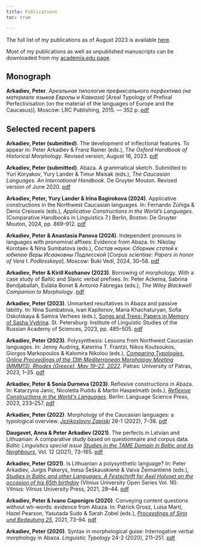 ```yaml
---
title: Publications
toc: true

---
```


The full list of my publications as of August 2023 is available [here](Arkadiev_publications_eng.pdf).

Most of my publications as well as unpublished manuscripts can be downloaded from my [academia.edu page](https://uni-mainz.academia.edu/PeterArkadiev).

<!--more-->

## Monograph ##

**Arkadiev, Peter**. *Ареальная типология префиксального перфектива (на материале языков Европы и Кавказа)* [Areal Typology of Prefixal Perfectivisation (on the material of the languages of Europe and the Caucasus)]. Moscow: LRC Publishing, 2015. —  352 p. [pdf](Arkadiev_2015_Areal'naja_tipologija_prefiksalnogo_perfekitva.pdf)

## Selected recent papers ##

**Arkadiev, Peter (submitted)**. The development of inflectional features. To appear in: Peter Arkadiev & Franz Rainer (eds.), *The Oxford Handbook of Historical Morphology*. Revised version, August 16, 2023. [pdf](Arkadiev_OHHM_inflection.pdf)

**Arkadiev, Peter (submitted)**. Abaza. A grammatical sketch. Submitted to Yuri Koryakov, Yury Lander & Timur Maisak (eds.), *The Caucasian Languages. An International Handbook*. De Gruyter Mouton. Revised version of June 2020. [pdf](Arkadiev2020_Abaza_sketch.pdf)

**Arkadiev, Peter, Yury Lander & Irina Bagirokova (2024)**. Applicative constructions in the Northwest Caucasian languages. In: Fernando Zúñiga & Denis Creissels (eds.), *Applicative Constructions in the World’s Languages*. (Comparative Handbooks in Linguistics 7.) Berlin, Boston: De Gruyter Mouton, 2024, pp. 869–912.  [pdf](Arkadiev-etal2024_NWCApplicatives.pdf)

**Arkadiev, Peter & Anastasia Panova (2024)**. Independent pronouns in languages with pronominal affixes: Evidence from Abaza. In: Nikolay Korotaev & Nina Sumbatova (eds.), *Состав науки: Сборник статей к юбилею Веры Исааковны Подлесской* [*Corpus scientiae: Papers in honor of Vera I. Podlesskaya*]. Moscow: Buki Vedi, 2024, 30–58. [pdf](PanovaArkadiev2024_AbazaPronouns_FestVIP.pdf)

**Arkadiev, Peter & Kirill Kozhanov (2023)**. Borrowing of morphology. With a case study of Baltic and Slavic verbal prefixes. In: Peter Ackema, Sabrina Bendjaballah, Eulàlia Bonet & Antonio Fábregas (eds.), *The Wiley Blackwell Companion to Morphology*. [pdf](ArkadievKozhanov2023_BorMorph_Wiley.pdf)

**Arkadiev, Peter (2023)**. Unmarked resultatives in Abaza and passive lability. In: Nina Sumbatova, Ivan Kapitonov, Maria Khachaturyan, Sofia Oskolskaya & Samira Verhees (eds.), [Songs and Trees: Papers in Memory of Sasha Vydrina](https://sashavydrina.tilda.ws/inmemoriam). St. Petersburg: Institute of Linguistic Studies of the Russian Academy of Sciences, 2023, pp. 485–505. [pdf](Arkadiev2023_AbazaResSogolon.pdf)

**Arkadiev, Peter (2023)**. Polysynthesis: Lessons from Northwest Caucasian languages. In: Jenny Audring, Katerina T. Frantzi, Nikos Koutsoukos, Giorgos Markopoulos & Kalomira Nikolou (eds.), *[Comparing Typologies. Online Proceedings of the 13th Mediterranean Morphology Meeting (MMM13), Rhodes (Greece), May 19–22, 2022](https://pasithee.library.upatras.gr/mmm/issue/view/436/showToc)*. Patras: University of Patras, 2023, 1–25. [pdf](Arkadiev2023_polysynthesis_MMM_pub.pdf)

**Arkadiev, Peter & Sonia Durneva (2023)**. Reflexive constructions in Abaza. In: Katarzyna Janic, Nicoletta Puddu & Martin Haspelmath (eds.), *[Reflexive Constructions in the World's Languages](https://langsci-press.org/catalog/book/284)*. Berlin: Language Science Press, 2023, 233–257. [pdf](ArkadievDurneva2023_AbazaReflexives.pdf)

**Arkadiev, Peter (2022)**. Morphology of the Caucasian languages: a typological overview. *[Jezikoslovni Zapiski](https://ojs.zrc-sazu.si/jz/issue/view/879)* 28-1 (2022), 7–38. [pdf](Arkadiev2022_MorphCaucLang_JZ.pdf)

**Daugavet, Anna & Peter Arkadiev (2021)**. The perfects in Latvian and Lithuanian: A comparative study based on questionnaire and corpus data. *Baltic Linguistics special issue [Studies in the TAME Domain in Baltic and its Neighbours](https://www.journals.polon.uw.edu.pl/index.php/bl/issue/view/53)*, Vol. 12 (2021), 73–165. [pdf](DaugavetArkadiev2021_BaltPerf_BaltL12.pdf)

**Arkadiev, Peter (2021)**. Is Lithuanian a polysynthetic language? In: Peter Arkadiev, Jurgis Pakerys, Inesa Šeškauskienė & Vaiva Žeimantienė (eds.), *[Studies in Baltic and other Languages. A Festschrift for Axel Holvoet on the occasion of his 65th birthday](https://www.zurnalai.vu.lt/open-series/issue/view/1914)* (Vilnius University Open Series Vol. 16). Vilnius: Vilnius University Press, 2021, 28–44. [pdf](Arkadiev2021_LithPolys_FestHolvoet.pdf)

**Arkadiev, Peter & Ivano Caponigro (2020)**. Conveying content questions without wh-words: evidence from Abaza. In: Patrick Grosz, Luisa Martí, Hazel Pearson, Yasutada Sudo & Sarah Zobel (eds.), *[Proceedings of Sinn und Bedeutung 25](https://ojs.ub.uni-konstanz.de/sub/index.php/sub/issue/view/29)*, 2021, 73–94. [pdf](ArkadievCaponigro_2021_Abazaquests_SuB.pdf)

**Arkadiev, Peter (2020)**. Syntax in morphological guise: Interrogative verbal morphology in Abaza. *Linguistic Typology* 24-2 (2020), 211–251. [pdf](Arkadiev2020_AbazaQuestionsLT.pdf)







